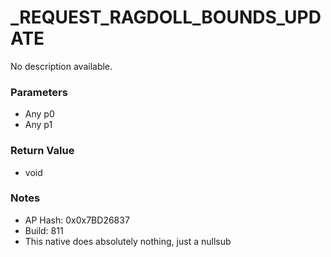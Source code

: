 # _REQUEST_RAGDOLL_BOUNDS_UPDATE

No description available.

### Parameters
* Any p0
* Any p1

### Return Value
* void

### Notes
* AP Hash: 0x0x7BD26837
* Build: 811
* This native does absolutely nothing, just a nullsub

